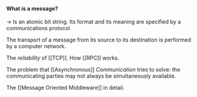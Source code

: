 ---
---

#### What is a message?
→ Is an atomic bit string. Its format and its meaning are specified by a communications protocol

The transport of a message from its source to its destination is performed by a computer network.

The *reliability* of [[TCP]].
How [[RPC]] works.

The problem that [[Asynchronous]] *Communication* tries to solve: the communicating parties may not always be simultaneously available.

The [[Message Oriented Middleware]] in detail.